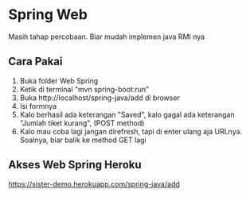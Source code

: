 # Spring Web
Masih tahap percobaan. Biar mudah implemen java RMI nya

## Cara Pakai
1. Buka folder Web Spring
2. Ketik di terminal "mvn spring-boot:run"
3. Buka http://localhost/spring-java/add di browser
4. Isi formnya
5. Kalo berhasil ada keterangan "Saved", kalo gagal ada keterangan "Jumlah tiket kurang", (POST method)
6. Kalo mau coba lagi jangan direfresh, tapi di enter ulang aja URLnya. Soalnya, biar balik ke method GET lagi

## Akses Web Spring Heroku
https://sister-demo.herokuapp.com/spring-java/add
